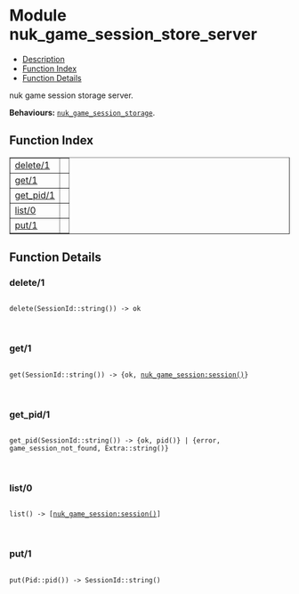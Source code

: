 

# Module nuk_game_session_store_server #
* [Description](#description)
* [Function Index](#index)
* [Function Details](#functions)

nuk game session storage server.

__Behaviours:__ [`nuk_game_session_storage`](nuk_game_session_storage.md).

<a name="index"></a>

## Function Index ##


<table width="100%" border="1" cellspacing="0" cellpadding="2" summary="function index"><tr><td valign="top"><a href="#delete-1">delete/1</a></td><td></td></tr><tr><td valign="top"><a href="#get-1">get/1</a></td><td></td></tr><tr><td valign="top"><a href="#get_pid-1">get_pid/1</a></td><td></td></tr><tr><td valign="top"><a href="#list-0">list/0</a></td><td></td></tr><tr><td valign="top"><a href="#put-1">put/1</a></td><td></td></tr></table>


<a name="functions"></a>

## Function Details ##

<a name="delete-1"></a>

### delete/1 ###

<pre><code>
delete(SessionId::string()) -&gt; ok
</code></pre>
<br />

<a name="get-1"></a>

### get/1 ###

<pre><code>
get(SessionId::string()) -&gt; {ok, <a href="nuk_game_session.md#type-session">nuk_game_session:session()</a>}
</code></pre>
<br />

<a name="get_pid-1"></a>

### get_pid/1 ###

<pre><code>
get_pid(SessionId::string()) -&gt; {ok, pid()} | {error, game_session_not_found, Extra::string()}
</code></pre>
<br />

<a name="list-0"></a>

### list/0 ###

<pre><code>
list() -&gt; [<a href="nuk_game_session.md#type-session">nuk_game_session:session()</a>]
</code></pre>
<br />

<a name="put-1"></a>

### put/1 ###

<pre><code>
put(Pid::pid()) -&gt; SessionId::string()
</code></pre>
<br />


